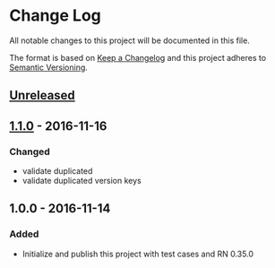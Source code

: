 # Change Log
All notable changes to this project will be documented in this file.

The format is based on [Keep a Changelog](http://keepachangelog.com/) 
and this project adheres to [Semantic Versioning](http://semver.org/).

## [Unreleased]

## [1.1.0] - 2016-11-16
### Changed
- validate duplicated
- validate duplicated version keys

## 1.0.0 - 2016-11-14
### Added
- Initialize and publish this project with test cases and RN 0.35.0

[1.1.0]: https://github.com/super-fe/superfe-compatible-rn-versions/compare/1.0.0...1.1.0
[Unreleased]: https://github.com/super-fe/superfe-compatible-rn-versions/compare/1.1.0...HEAD